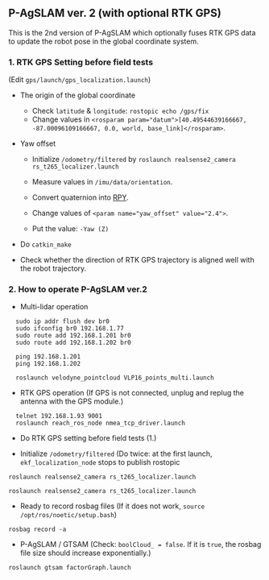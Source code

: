 ## P-AgSLAM ver. 2 (with optional RTK GPS)

This is the 2nd version of P-AgSLAM which optionally fuses RTK GPS data to update the robot pose in the global coordinate system.

### 1. RTK GPS Setting before field tests

(Edit `gps/launch/gps_localization.launch`)

  * The origin of the global coordinate
    * Check `latitude` & `longitude`: `rostopic echo /gps/fix`
    * Change values in `<rosparam param="datum">[40.49544639166667, -87.00096109166667, 0.0, world, base_link]</rosparam>`.

  * Yaw offset
    * Initialize `/odometry/filtered` by `roslaunch realsense2_camera rs_t265_localizer.launch`
   
    * Measure values in `/imu/data/orientation`.
    * Convert quaternion into [RPY](https://www.andre-gaschler.com/rotationconverter/).
    * Change values of `<param name="yaw_offset" value="2.4">`.
    * Put the value: `-Yaw (Z)`

  * Do `catkin_make`

  * Check whether the direction of RTK GPS trajectory is aligned well with the robot trajectory.

### 2. How to operate P-AgSLAM ver.2

  * Multi-lidar operation
  ```
	sudo ip addr flush dev br0
	sudo ifconfig br0 192.168.1.77
	sudo route add 192.168.1.201 br0
	sudo route add 192.168.1.202 br0
  ```

  ```
	ping 192.168.1.201
	ping 192.168.1.202
  ```

  ```
	roslaunch velodyne_pointcloud VLP16_points_multi.launch
  ```

  * RTK GPS operation
    (If GPS is not connected, unplug and replug the antenna with the GPS module.)
   ```
	 telnet 192.168.1.93 9001
	 roslaunch reach_ros_node nmea_tcp_driver.launch
   ```

  * Do RTK GPS setting before field tests (1.)
  
  * Initialize `/odometry/filtered` (Do twice: at the first launch, `ekf_localization_node` stops to publish rostopic
    
   ```
   roslaunch realsense2_camera rs_t265_localizer.launch
   ```
    
   ```
   roslaunch realsense2_camera rs_t265_localizer.launch
   ```

  * Ready to record rosbag files (If it does not work, `source /opt/ros/noetic/setup.bash`)
    
   ```
   rosbag record -a
   ```

  * P-AgSLAM / GTSAM (Check: `boolCloud_ = false`. If it is `true`, the rosbag file size should increase exponentially.)
    
   ```
   roslaunch gtsam factorGraph.launch
   ```


<!-- ### 3. Test scenarios
  * Long distance: 3 sections
  * Medium distance: 2 sections
  * Short distance: 1 section
  * Multiple rows: 6 rows - 1 section
  * Multiple rows: 5 rows - 2 sections
-->
